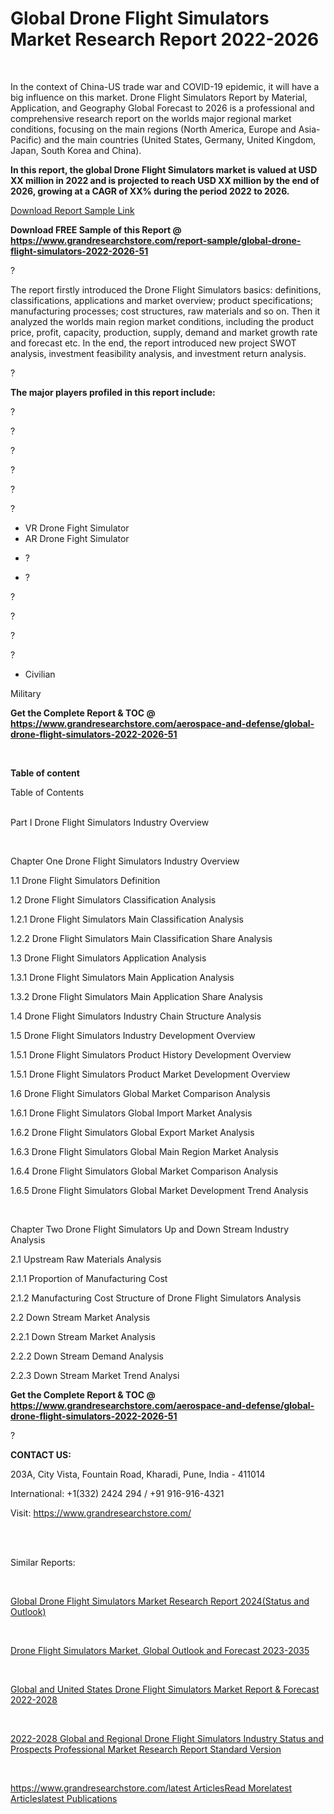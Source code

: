 <h1>Global Drone Flight Simulators Market Research Report 2022-2026</h1><br/><p>In the context of China-US trade war and COVID-19 epidemic, it will have a big influence on this market. Drone Flight Simulators Report by Material, Application, and Geography Global Forecast to 2026 is a professional and comprehensive research report on the worlds major regional market conditions, focusing on the main regions (North America, Europe and Asia-Pacific) and the main countries (United States, Germany, United Kingdom, Japan, South Korea and China).</p>
 
 
 
 <p><strong>In this report, the global Drone Flight Simulators market is valued at USD XX million in 2022 and is projected to reach USD XX million by the end of 2026, growing at a <strong>CAGR</strong> of XX% during the period 2022 to 2026.</strong></p>
 
 
 
 <p><a href="https://www.grandresearchstore.com/mr-admin/report-sample/global-drone-flight-simulators-2022-2026-51">Download Report Sample Link</a></p>
 
 
 
 <div><b>Download FREE Sample of this Report @ <a href="https://www.grandresearchstore.com/report-sample/global-drone-flight-simulators-2022-2026-51">https://www.grandresearchstore.com/report-sample/global-drone-flight-simulators-2022-2026-51</a></b></div>
 
 
 
 <p>? </p>
 
 
 
 <p>The report firstly introduced the Drone Flight Simulators basics: definitions, classifications, applications and market overview; product specifications; manufacturing processes; cost structures, raw materials and so on. Then it analyzed the worlds main region market conditions, including the product price, profit, capacity, production, supply, demand and market growth rate and forecast etc. In the end, the report introduced new project SWOT analysis, investment feasibility analysis, and investment return analysis.</p>
 
 
 
 <p>? </p>
 
 
 
 <p><strong>The <strong>major players</strong> profiled in this report include:</strong></p>
 
 
 
 <p>? </p>
 
 
 
 <p>? </p>
 
 
 
 <p>? </p>
 
 
 
 <p>? </p>
 
 
 
 <p>? </p>
 
 
 
 <p>? </p>
 
 
 
 <ul>
 
 <li>VR Drone Fight Simulator</li>
 
 <li>AR Drone Fight Simulator</li>
 
 <li>
 
 <p>? </p>
 
 </li>
 
 <li>
 
 <p>? </p>
 
 </li>
 
 </ul>
 
 
 
 <p>? </p>
 
 
 
 <p>? </p>
 
 
 
 <p>? </p>
 
 
 
 <p>? </p>
 
 
 
 <ul>
 
 <li>Civilian</li>
 
 </ul>
 
 
 
 <p>Military</p>
 
 
 
 <div><b>Get the Complete Report & TOC @ <a href="https://www.grandresearchstore.com/aerospace-and-defense/global-drone-flight-simulators-2022-2026-51">https://www.grandresearchstore.com/aerospace-and-defense/global-drone-flight-simulators-2022-2026-51</a></b></div>
 
 
 
 <p><br />
 
 <b>Table of content</b></p>
 
 
 
 <p>Table of Contents<br />
 
 <br />
 
 Part I Drone Flight Simulators Industry Overview<br />
 
 <br />
 
 Chapter One Drone Flight Simulators Industry Overview<br />
 
 1.1 Drone Flight Simulators Definition<br />
 
 1.2 Drone Flight Simulators Classification Analysis<br />
 
 1.2.1 Drone Flight Simulators Main Classification Analysis<br />
 
 1.2.2 Drone Flight Simulators Main Classification Share Analysis<br />
 
 1.3 Drone Flight Simulators Application Analysis<br />
 
 1.3.1 Drone Flight Simulators Main Application Analysis<br />
 
 1.3.2 Drone Flight Simulators Main Application Share Analysis<br />
 
 1.4 Drone Flight Simulators Industry Chain Structure Analysis<br />
 
 1.5 Drone Flight Simulators Industry Development Overview<br />
 
 1.5.1 Drone Flight Simulators Product History Development Overview<br />
 
 1.5.1 Drone Flight Simulators Product Market Development Overview<br />
 
 1.6 Drone Flight Simulators Global Market Comparison Analysis<br />
 
 1.6.1 Drone Flight Simulators Global Import Market Analysis<br />
 
 1.6.2 Drone Flight Simulators Global Export Market Analysis<br />
 
 1.6.3 Drone Flight Simulators Global Main Region Market Analysis<br />
 
 1.6.4 Drone Flight Simulators Global Market Comparison Analysis<br />
 
 1.6.5 Drone Flight Simulators Global Market Development Trend Analysis<br />
 
 <br />
 
 Chapter Two Drone Flight Simulators Up and Down Stream Industry Analysis<br />
 
 2.1 Upstream Raw Materials Analysis<br />
 
 2.1.1 Proportion of Manufacturing Cost<br />
 
 2.1.2 Manufacturing Cost Structure of Drone Flight Simulators Analysis<br />
 
 2.2 Down Stream Market Analysis<br />
 
 2.2.1 Down Stream Market Analysis<br />
 
 2.2.2 Down Stream Demand Analysis<br />
 
 2.2.3 Down Stream Market Trend Analysi</p>
 
 
 
 <div><b>Get the Complete Report & TOC @ <a href="https://www.grandresearchstore.com/aerospace-and-defense/global-drone-flight-simulators-2022-2026-51">https://www.grandresearchstore.com/aerospace-and-defense/global-drone-flight-simulators-2022-2026-51</a></b></div>
 
 
 
 <p>? </p>
 
 
 
 <p><b>CONTACT US:</b><br />
 
 203A, City Vista, Fountain Road, Kharadi, Pune, India - 411014<br />
 
 International: +1(332) 2424 294 / +91 916-916-4321<br />
 
 Visit: <a href="https://www.grandresearchstore.com/">https://www.grandresearchstore.com/</a><br />
 
 <br />
 
 <br />
 
 Similar Reports:<br />
 
 <br />
 
 <a href="https://www.grandresearchstore.com/machines/global-drone-flight-simulators-2024-660">Global Drone Flight Simulators Market Research Report 2024(Status and Outlook)</a><br />
 
 <br />
 
 <a href="https://www.grandresearchstore.com/machines/global-drone-flight-simulators-forecast-2023-2035-316">Drone Flight Simulators Market, Global Outlook and Forecast 2023-2035</a><br />
 
 <br />
 
 <a href="https://www.grandresearchstore.com/machines/global-united-states-drone-flight-simulators-2022-2028-132">Global and United States Drone Flight Simulators Market Report & Forecast 2022-2028</a><br />
 
 <br />
 
 <a href="https://www.grandresearchstore.com/machines/global-regional-drone-flight-simulators-2022-2028-349">2022-2028 Global and Regional Drone Flight Simulators Industry Status and Prospects Professional Market Research Report Standard Version</a><br />
 
 <br />
 
 <a href="https://gyeongbokgung.com">https://www.grandresearchstore.com/</a><a href="https://hallyeomaritime.com">latest Articles</a><a href="https://jingwansa.com">Read More</a><a href="https://nguoiviet.jp/">latest Articles</a><a href="https://www.intelmarketresearch.com/">latest Publications</a></p>
